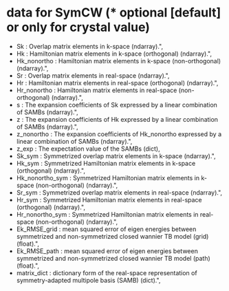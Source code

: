 # data for SymCW (* optional [default] or only for crystal value)
- Sk              : Overlap matrix elements in k-space (ndarray).",
- Hk              : Hamiltonian matrix elements in k-space (orthogonal) (ndarray).",
- Hk_nonortho     : Hamiltonian matrix elements in k-space (non-orthogonal) (ndarray).",
- Sr              : Overlap matrix elements in real-space (ndarray).",
- Hr              : Hamiltonian matrix elements in real-space (orthogonal) (ndarray).",
- Hr_nonortho     : Hamiltonian matrix elements in real-space (non-orthogonal) (ndarray).",
- s               : The expansion coefficients of Sk expressed by a linear combination of SAMBs (ndarray).",
- z               : The expansion coefficients of Hk expressed by a linear combination of SAMBs (ndarray).",
- z_nonortho      : The expansion coefficients of Hk_nonortho expressed by a linear combination of SAMBs (ndarray).",
- z_exp           : The expectation value of the SAMBs (dict),
- Sk_sym          : Symmetrized overlap matrix elements in k-space (ndarray).",
- Hk_sym          : Symmetrized Hamiltonian matrix elements in k-space (orthogonal) (ndarray).",
- Hk_nonortho_sym : Symmetrized Hamiltonian matrix elements in k-space (non-orthogonal) (ndarray).",
- Sr_sym          : Symmetrized overlap matrix elements in real-space (ndarray).",
- Hr_sym          : Symmetrized Hamiltonian matrix elements in real-space (orthogonal) (ndarray).",
- Hr_nonortho_sym : Symmetrized Hamiltonian matrix elements in real-space (non-orthogonal) (ndarray).",
- Ek_RMSE_grid    : mean squared error of eigen energies between symmetrized and non-symmetrized closed wannier TB model (grid) (float).",
- Ek_RMSE_path    : mean squared error of eigen energies between symmetrized and non-symmetrized closed wannier TB model (path) (float).",
- matrix_dict     : dictionary form of the real-space representation of symmetry-adapted multipole basis (SAMB) (dict).",
